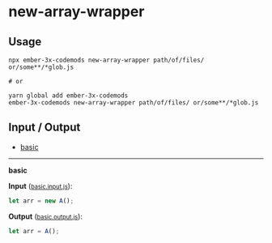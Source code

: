 # new-array-wrapper


## Usage

```
npx ember-3x-codemods new-array-wrapper path/of/files/ or/some**/*glob.js

# or

yarn global add ember-3x-codemods
ember-3x-codemods new-array-wrapper path/of/files/ or/some**/*glob.js
```

## Input / Output

<!--FIXTURES_TOC_START-->
* [basic](#basic)
<!--FIXTURES_TOC_END-->

<!--FIXTURES_CONTENT_START-->
---
<a id="basic">**basic**</a>

**Input** (<small>[basic.input.js](transforms/new-array-wrapper/__testfixtures__/basic.input.js)</small>):
```js
let arr = new A();

```

**Output** (<small>[basic.output.js](transforms/new-array-wrapper/__testfixtures__/basic.output.js)</small>):
```js
let arr = A();

```
<!--FIXTURES_CONTENT_END-->